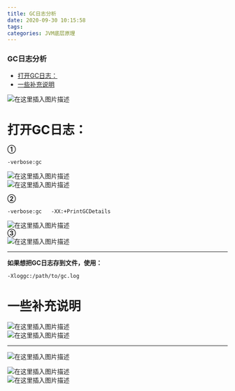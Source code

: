 ```yaml
---
title: GC日志分析
date: 2020-09-30 10:15:58
tags: 
categories: JVM底层原理
---
```


<!--more-->

### GC日志分析

- [打开GC日志：](#GC_7)
- [一些补充说明](#_31)

![在这里插入图片描述](https://img-blog.csdnimg.cn/20200930094811623.png?x-oss-process=image/watermark,type_ZmFuZ3poZW5naGVpdGk,shadow_10,text_aHR0cHM6Ly9ibG9nLmNzZG4ubmV0L3FxXzIxMDQwNTU5,size_16,color_FFFFFF,t_70#pic_center)

# 打开GC日志：

**①**

```shell
-verbose:gc
```

![在这里插入图片描述](https://img-blog.csdnimg.cn/20200930095153484.png#pic_center)  
![在这里插入图片描述](https://img-blog.csdnimg.cn/20200930095224154.png?x-oss-process=image/watermark,type_ZmFuZ3poZW5naGVpdGk,shadow_10,text_aHR0cHM6Ly9ibG9nLmNzZG4ubmV0L3FxXzIxMDQwNTU5,size_16,color_FFFFFF,t_70#pic_center)

**②**

```shell
-verbose:gc   -XX:+PrintGCDetails
```

![在这里插入图片描述](https://img-blog.csdnimg.cn/20200930100613920.png?x-oss-process=image/watermark,type_ZmFuZ3poZW5naGVpdGk,shadow_10,text_aHR0cHM6Ly9ibG9nLmNzZG4ubmV0L3FxXzIxMDQwNTU5,size_16,color_FFFFFF,t_70#pic_center)  
**③**  
![在这里插入图片描述](https://img-blog.csdnimg.cn/20200930100757258.png?x-oss-process=image/watermark,type_ZmFuZ3poZW5naGVpdGk,shadow_10,text_aHR0cHM6Ly9ibG9nLmNzZG4ubmV0L3FxXzIxMDQwNTU5,size_16,color_FFFFFF,t_70#pic_center)

---

**如果想把GC日志存到文件，使用：**

```shell
-Xloggc:/path/to/gc.log
```

# 一些补充说明

![在这里插入图片描述](https://img-blog.csdnimg.cn/2020093010094448.png?x-oss-process=image/watermark,type_ZmFuZ3poZW5naGVpdGk,shadow_10,text_aHR0cHM6Ly9ibG9nLmNzZG4ubmV0L3FxXzIxMDQwNTU5,size_16,color_FFFFFF,t_70#pic_center)  
![在这里插入图片描述](https://img-blog.csdnimg.cn/2020093010102895.png?x-oss-process=image/watermark,type_ZmFuZ3poZW5naGVpdGk,shadow_10,text_aHR0cHM6Ly9ibG9nLmNzZG4ubmV0L3FxXzIxMDQwNTU5,size_16,color_FFFFFF,t_70#pic_center)

---

![在这里插入图片描述](https://img-blog.csdnimg.cn/20200930101413122.png?x-oss-process=image/watermark,type_ZmFuZ3poZW5naGVpdGk,shadow_10,text_aHR0cHM6Ly9ibG9nLmNzZG4ubmV0L3FxXzIxMDQwNTU5,size_16,color_FFFFFF,t_70#pic_center)

![在这里插入图片描述](https://img-blog.csdnimg.cn/20200930101505307.png?x-oss-process=image/watermark,type_ZmFuZ3poZW5naGVpdGk,shadow_10,text_aHR0cHM6Ly9ibG9nLmNzZG4ubmV0L3FxXzIxMDQwNTU5,size_16,color_FFFFFF,t_70#pic_center)  
![在这里插入图片描述](https://img-blog.csdnimg.cn/20200930101521430.png#pic_center)